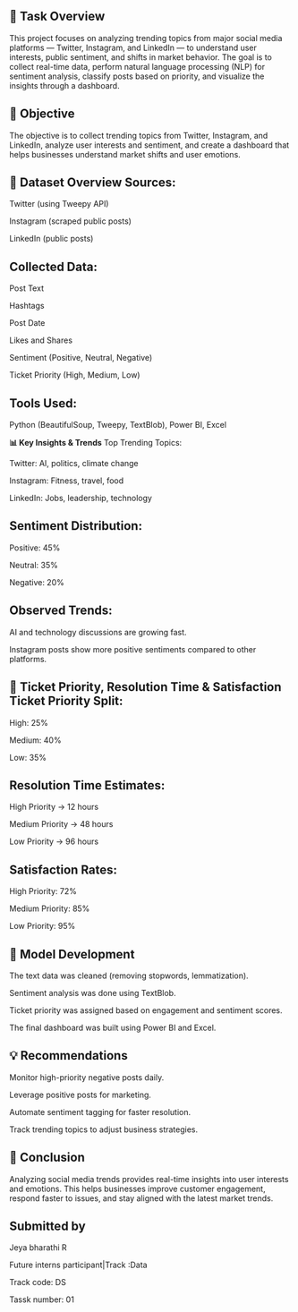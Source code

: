 **📝 Task Overview**
-----------------------------------------------------

This project focuses on analyzing trending topics from major social media platforms — Twitter, Instagram, and LinkedIn — to understand user interests, public sentiment, and shifts in market behavior. The goal is to collect real-time data, perform natural language processing (NLP) for sentiment analysis, classify posts based on priority, and visualize the insights through a dashboard.


**🎯 Objective**
--------------------------------------------------
The objective is to collect trending topics from Twitter, Instagram, and LinkedIn, analyze user interests and sentiment, and create a dashboard that helps businesses understand market shifts and user emotions.

**📁 Dataset Overview Sources:**
--------------------------------------------------
Twitter (using Tweepy API)

Instagram (scraped public posts)

LinkedIn (public posts)

**Collected Data:**
-------------------------------------------------
Post Text

Hashtags

Post Date

Likes and Shares

Sentiment (Positive, Neutral, Negative)

Ticket Priority (High, Medium, Low)

**Tools Used:**
-------------------------------------------------------------
Python (BeautifulSoup, Tweepy, TextBlob), Power BI, Excel

**📊 Key Insights & Trends**
Top Trending Topics:

Twitter: AI, politics, climate change

Instagram: Fitness, travel, food

LinkedIn: Jobs, leadership, technology

**Sentiment Distribution:**
------------------------------------------------
Positive: 45%

Neutral: 35%

Negative: 20%

**Observed Trends:**
----------------------------------------------------

AI and technology discussions are growing fast.

Instagram posts show more positive sentiments compared to other platforms.

**🚦 Ticket Priority, Resolution Time & Satisfaction Ticket Priority Split:**
------------------------------------------------------

High: 25%

Medium: 40%

Low: 35%

**Resolution Time Estimates:**
--------------------------------------------------------

High Priority → 12 hours

Medium Priority → 48 hours

Low Priority → 96 hours

**Satisfaction Rates:**
---------------------------------------------------------

High Priority: 72%

Medium Priority: 85%

Low Priority: 95%

**🧠 Model Development**
-----------------------------------------------------------

The text data was cleaned (removing stopwords, lemmatization).

Sentiment analysis was done using TextBlob.

Ticket priority was assigned based on engagement and sentiment scores.

The final dashboard was built using Power BI and Excel.

**💡 Recommendations**
---------------------------------------------------------------

Monitor high-priority negative posts daily.

Leverage positive posts for marketing.

Automate sentiment tagging for faster resolution.

Track trending topics to adjust business strategies.

**🏁 Conclusion**
-------------------------------------------------------------------

Analyzing social media trends provides real-time insights into user interests and emotions. This helps businesses improve customer engagement, respond faster to issues, and stay aligned with the latest market trends.

**Submitted by**
-------------------------------------------------------------------

Jeya bharathi R

Future interns participant|Track :Data

Track code: DS

Tassk number: 01
